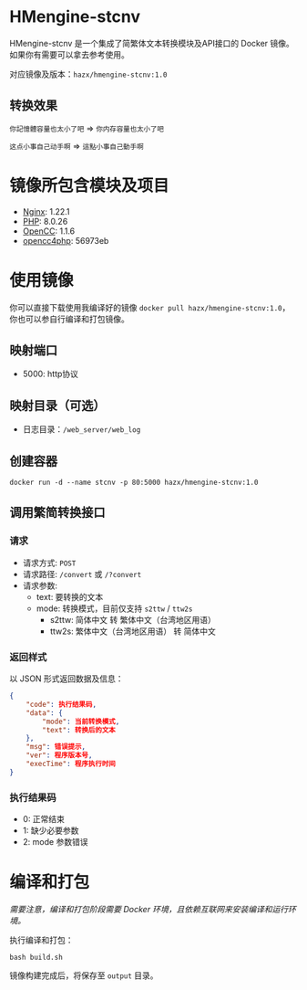# HMengine-stcnv

HMengine-stcnv 是一个集成了简繁体文本转换模块及API接口的 Docker 镜像。如果你有需要可以拿去参考使用。

对应镜像及版本：`hazx/hmengine-stcnv:1.0`

## 转换效果

`你記憶體容量也太小了吧` => `你内存容量也太小了吧`

`这点小事自己动手啊` => `這點小事自己動手啊`

# 镜像所包含模块及项目

- [Nginx](http://nginx.org/): 1.22.1
- [PHP](https://www.php.net/): 8.0.26
- [OpenCC](https://github.com/BYVoid/OpenCC): 1.1.6
- [opencc4php](https://github.com/nauxliu/opencc4php): 56973eb

# 使用镜像

你可以直接下载使用我编译好的镜像 `docker pull hazx/hmengine-stcnv:1.0`，你也可以参自行编译和打包镜像。

## 映射端口

- 5000: http协议

## 映射目录（可选）

- 日志目录：`/web_server/web_log`

## 创建容器

```shell
docker run -d --name stcnv -p 80:5000 hazx/hmengine-stcnv:1.0
```

## 调用繁简转换接口

### 请求

- 请求方式: `POST`
- 请求路径: `/convert` 或 `/?convert`
- 请求参数: 
  - text: 要转换的文本
  - mode: 转换模式，目前仅支持 `s2ttw` / `ttw2s`
    - s2ttw: 简体中文 转 繁体中文（台湾地区用语）
    - ttw2s: 繁体中文（台湾地区用语） 转 简体中文

### 返回样式

以 JSON 形式返回数据及信息：
```json
{
    "code": 执行结果码,
    "data": {
        "mode": 当前转换模式,
        "text": 转换后的文本
    },
    "msg": 错误提示,
    "ver": 程序版本号,
    "execTime": 程序执行时间
}
```

### 执行结果码
- 0: 正常结束
- 1: 缺少必要参数
- 2: mode 参数错误

# 编译和打包

*需要注意，编译和打包阶段需要 Docker 环境，且依赖互联网来安装编译和运行环境。*

执行编译和打包：

```shell
bash build.sh
```

镜像构建完成后，将保存至 `output` 目录。